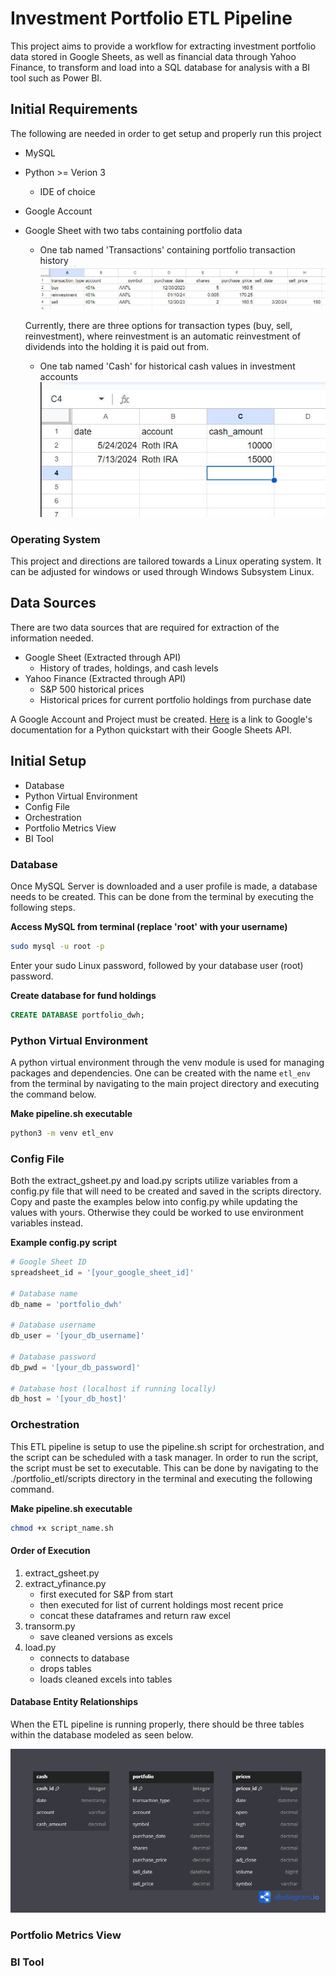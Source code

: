 # Investment Portfolio ETL Pipeline 
This project aims to provide a workflow for extracting investment portfolio data stored in Google Sheets, as well 
as financial data through Yahoo Finance, to transform and load into a SQL database for analysis with a BI tool 
such as Power BI.

## Initial Requirements
The following are needed in order to get setup and properly run this project
* MySQL
* Python >= Verion 3
  * IDE of choice
* Google Account
* Google Sheet with two tabs containing portfolio data
  * One tab named 'Transactions' containing portfolio transaction history
  ![image](images/portfolio_data_example.JPG)
  
  Currently, there are three options for transaction types (buy, sell, reinvestment), where reinvestment is an 
  automatic reinvestment of dividends into the holding it is paid out from.

  * One tab named 'Cash' for historical cash values in investment accounts
  ![image](images/cash_gSheet_example.JPG)

### Operating System
This project and directions are tailored towards a Linux operating system. It can be adjusted for windows or 
used through Windows Subsystem Linux.

## Data Sources
There are two data sources that are required for extraction of the information needed.
* Google Sheet (Extracted through API)
  * History of trades, holdings, and cash levels
* Yahoo Finance (Extracted through API)
  * S&P 500 historical prices
  * Historical prices for current portfolio holdings from purchase date

A Google Account and Project must be created. [Here](https://developers.google.com/sheets/api/quickstart/python) is a link to 
Google's documentation for a Python quickstart with their Google Sheets API.

## Initial Setup

* Database
* Python Virtual Environment
* Config File
* Orchestration
* Portfolio Metrics View
* BI Tool

### Database
Once MySQL Server is downloaded and a user profile is made, a database needs to be created. This can be done from the terminal 
by executing the following steps.

**Access MySQL from terminal (replace 'root' with your username)**
``` bash
sudo mysql -u root -p
```
Enter your sudo Linux password, followed by your database user (root) password.

**Create database for fund holdings**
``` sql
CREATE DATABASE portfolio_dwh;
```

### Python Virtual Environment
A python virtual environment through the venv module is used for managing packages and dependencies.
One can be created with the name `etl_env` from the terminal by navigating to the main project directory 
and executing the command below.

**Make pipeline.sh executable**
``` bash
python3 -m venv etl_env
```

### Config File
Both the extract_gsheet.py and load.py scripts utilize variables from a config.py file that will need to 
be created and saved in the scripts directory. Copy and paste the examples below into config.py while 
updating the values with yours. Otherwise they could be worked to use environment variables instead.

**Example config.py script**
``` python
# Google Sheet ID
spreadsheet_id = '[your_google_sheet_id]'

# Database name
db_name = 'portfolio_dwh'

# Database username
db_user = '[your_db_username]'

# Database password
db_pwd = '[your_db_password]'

# Database host (localhost if running locally)
db_host = '[your_db_host]'
```

### Orchestration
This ETL pipeline is setup to use the pipeline.sh script for orchestration, and the script can 
be scheduled with a task manager. In order to run the script, the script must be set to executable. This 
can be done by navigating to the ./portfolio_etl/scripts directory in the terminal and executing the 
following command.

**Make pipeline.sh executable**
``` bash
chmod +x script_name.sh
```

#### Order of Execution
1. extract_gsheet.py
2. extract_yfinance.py
    * first executed for S&P from start
    * then executed for list of current holdings most recent price
    * concat these dataframes and return raw excel
3. transorm.py
    * save cleaned versions as excels
4. load.py
    * connects to database
    * drops tables
    * loads cleaned excels into tables

#### Database Entity Relationships
When the ETL pipeline is running properly, there should be three tables within the database modeled as
seen below.

![image](images/ER_Portfolio_DWH.png)

### Portfolio Metrics View


### BI Tool
